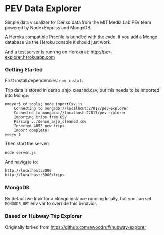 # PEV Data Explorer

Simple data visualizer for Denso data from the MIT Media Lab PEV team powered by Node+Express and MongoDB.

A Heroku compatible Procfile is bundled with the code. If you add a Mongo database via the Heroku console it should just work.

And a test server is running on Heroku at: http://pev-explorer.herokuapp.com

### Getting Started

First install dependencies: `npm install`

Trip data is stored in denso_anjo_cleaned.csv, but this needs to be imported into Mongo:

```
nmeyer$ cd tools; node importCsv.js
    Connecting to mongodb://localhost:27017/pev-explorer
    Connected to mongodb://localhost:27017/pev-explorer
    Importing trips from CSV
    Parsing ../denso_anjo_cleaned.csv
    Inserted 4053 new trips
    Import complete!
nmeyer$
```

Then start the server:

`node server.js`

And navigate to:

```
http://localhost:3000
http://localhost:3000/trips
```

### MongoDB

By default we look for a Mongo instance running locally, but you can set `MONGODB_URI` env var to override this behavior.

### Based on Hubway Trip Explorer

Originally forked from https://github.com/awoodruff/hubway-explorer
